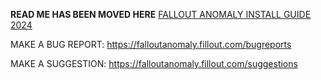 **READ ME HAS BEEN MOVED HERE** [FALLOUT ANOMALY INSTALL GUIDE 2024](https://doc.clickup.com/9014300118/d/h/8cmpkep-6174/ae0788e9f3d2615)


MAKE A BUG REPORT: https://falloutanomaly.fillout.com/bugreports

MAKE A SUGGESTION: https://falloutanomaly.fillout.com/suggestions
